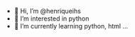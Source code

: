 - 👋 Hi, I’m @henriqueihs
- 👀 I’m interested in python
- 🌱 I’m currently learning python, html ...



<!---
henriqueihs/henriqueihs is a ✨ special ✨ repository because its `README.md` (this file) appears on your GitHub profile.
You can click the Preview link to take a look at your changes.
--->
